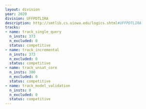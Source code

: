 ```yaml
---
layout: division
year: 2020
division: UFFPDTLIRA
description: http://smtlib.cs.uiowa.edu/logics.shtml#UFFPDTLIRA
tracks:
- name: track_single_query
  n_insts: 373
  n_excluded: 0
  status: competitive
- name: track_incremental
  n_insts: 373
  n_excluded: 0
  status: competitive
- name: track_unsat_core
  n_insts: 300
  n_excluded: 0
  status: competitive
- name: track_model_validation
  n_insts: 0
  n_excluded: 0
  status: competitive
---
```


